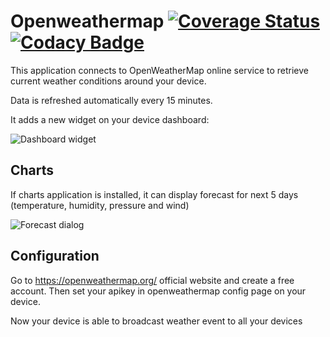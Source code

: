 # Openweathermap [![Coverage Status](https://coveralls.io/repos/github/tangb/cleepapp-openweathermap/badge.svg?branch=master)](https://coveralls.io/github/tangb/cleepapp-openweathermap?branch=master) [![Codacy Badge](https://app.codacy.com/project/badge/Grade/1faa2d98b7854d1683d742dcbc4790a0)](https://www.codacy.com/gh/CleepDevice/cleepapp-openweathermap/dashboard?utm_source=github.com&amp;utm_medium=referral&amp;utm_content=CleepDevice/cleepapp-openweathermap&amp;utm_campaign=Badge_Grade)

This application connects to OpenWeatherMap online service to retrieve current weather conditions around your device.

Data is refreshed automatically every 15 minutes.

It adds a new widget on your device dashboard:

![Dashboard widget](https://raw.githubusercontent.com/tangb/cleepapp-openweathermap/master/resources/dashboard.jpg)

## Charts

If charts application is installed, it can display forecast for next 5 days (temperature, humidity, pressure and wind)

![Forecast dialog](https://raw.githubusercontent.com/tangb/cleepapp-openweathermap/master/resources/forecast.jpg)

## Configuration

Go to https://openweathermap.org/ official website and create a free account. Then set your apikey in openweathermap config page on your device.

Now your device is able to broadcast weather event to all your devices
